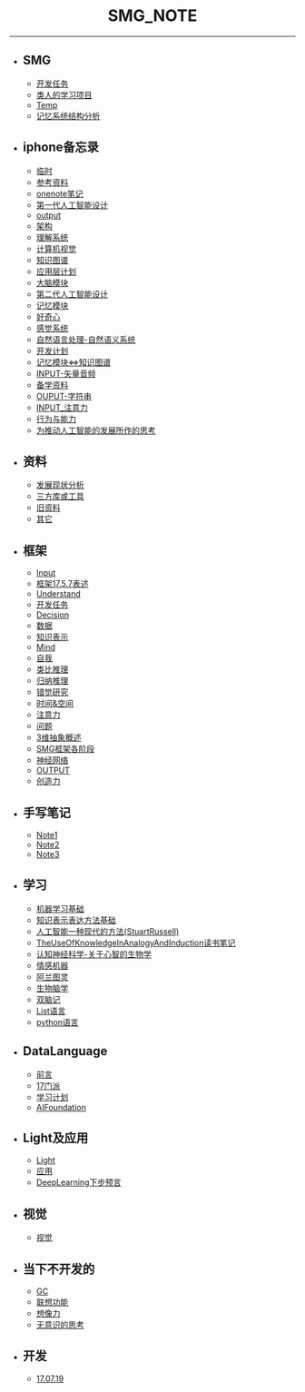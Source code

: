 #  <center>SMG_NOTE</center>
***

- ## SMG  

	* [开发任务](https://github.com/jiaxiaogang/SMG_NOTE/blob/master/SMG/开发任务.md) 
	* [类人的学习项目](https://github.com/jiaxiaogang/SMG_NOTE/blob/master/SMG/类人的学习项目.md)
	* [Temp](https://github.com/jiaxiaogang/SMG_NOTE/blob/master/SMG/Temp.md)
	* [记忆系统结构分析](https://github.com/jiaxiaogang/SMG_NOTE/blob/master/SMG/记忆系统结构分析.md)

- ## iphone备忘录

	* [临时](https://github.com/jiaxiaogang/SMG_NOTE/blob/master/iphone备忘录/临时.md)
	* [参考资料](https://github.com/jiaxiaogang/SMG_NOTE/blob/master/iphone备忘录/参考资料.md)
	* [onenote笔记](https://github.com/jiaxiaogang/SMG_NOTE/blob/master/iphone备忘录/onenote笔记.md)
	* [第一代人工智能设计](https://github.com/jiaxiaogang/SMG_NOTE/blob/master/iphone备忘录/第一代人工智能设计.md)
	* [output](https://github.com/jiaxiaogang/SMG_NOTE/blob/master/iphone备忘录/output.md)
	* [架构](https://github.com/jiaxiaogang/SMG_NOTE/blob/master/iphone备忘录/架构.md)
	* [理解系统](https://github.com/jiaxiaogang/SMG_NOTE/blob/master/iphone备忘录/理解系统.md)
	* [计算机视觉](https://github.com/jiaxiaogang/SMG_NOTE/blob/master/iphone备忘录/计算机视觉.md)
	* [知识图谱](https://github.com/jiaxiaogang/SMG_NOTE/blob/master/iphone备忘录/知识图谱.md)
	* [应用层计划](https://github.com/jiaxiaogang/SMG_NOTE/blob/master/iphone备忘录/应用层计划.md)
	* [大脑模块](https://github.com/jiaxiaogang/SMG_NOTE/blob/master/iphone备忘录/大脑模块.md)
	* [第二代人工智能设计](https://github.com/jiaxiaogang/SMG_NOTE/blob/master/iphone备忘录/第二代人工智能设计.md)
	* [记忆模块](https://github.com/jiaxiaogang/SMG_NOTE/blob/master/iphone备忘录/记忆模块.md)
	* [好奇心](https://github.com/jiaxiaogang/SMG_NOTE/blob/master/iphone备忘录/好奇心.md)
	* [感觉系统](https://github.com/jiaxiaogang/SMG_NOTE/blob/master/iphone备忘录/感觉系统.md)
	* [自然语言处理-自然语义系统](https://github.com/jiaxiaogang/SMG_NOTE/blob/master/iphone备忘录/自然语言处理-自然语义系统.md)
	* [开发计划](https://github.com/jiaxiaogang/SMG_NOTE/blob/master/iphone备忘录/开发计划.md)
	* [记忆模块<=>知识图谱](https://github.com/jiaxiaogang/SMG_NOTE/blob/master/iphone备忘录/记忆模块<=>知识图谱.md)
	* [INPUT-矢量音频](https://github.com/jiaxiaogang/SMG_NOTE/blob/master/iphone备忘录/INPUT-矢量音频.md)
	* [备学资料](https://github.com/jiaxiaogang/SMG_NOTE/blob/master/iphone备忘录/备学资料.md)
	* [OUPUT-字符串](https://github.com/jiaxiaogang/SMG_NOTE/blob/master/iphone备忘录/OUPUT-字符串.md)
	* [INPUT_注意力](https://github.com/jiaxiaogang/SMG_NOTE/blob/master/iphone备忘录/INPUT_注意力.md)
	* [行为与能力](https://github.com/jiaxiaogang/SMG_NOTE/blob/master/iphone备忘录/行为与能力.md)
	* [为推动人工智能的发展所作的思考](https://github.com/jiaxiaogang/SMG_NOTE/blob/master/iphone备忘录/为推动人工智能的发展所作的思考.md)
	
- ## 资料

	* [发展现状分析](https://github.com/jiaxiaogang/SMG_NOTE/blob/master/资料/发展现状分析.md)
	* [三方库或工具](https://github.com/jiaxiaogang/SMG_NOTE/blob/master/资料/三方库或工具.md)
	* [旧资料](https://github.com/jiaxiaogang/SMG_NOTE/blob/master/资料/旧资料.md)
	* [其它](https://github.com/jiaxiaogang/SMG_NOTE/blob/master/资料/其它.md)
	
- ## 框架

	* [Input](https://github.com/jiaxiaogang/SMG_NOTE/blob/master/框架/Input.md)
	* [框架17.5.7表述](https://github.com/jiaxiaogang/SMG_NOTE/blob/master/框架/框架17.5.7表述.md)
	* [Understand](https://github.com/jiaxiaogang/SMG_NOTE/blob/master/框架/Understand.md)
	* [开发任务](https://github.com/jiaxiaogang/SMG_NOTE/blob/master/框架/开发任务.md)
	* [Decision](https://github.com/jiaxiaogang/SMG_NOTE/blob/master/框架/Decision.md)
	* [数据](https://github.com/jiaxiaogang/SMG_NOTE/blob/master/框架/数据.md)
	* [知识表示](https://github.com/jiaxiaogang/SMG_NOTE/blob/master/框架/知识表示.md)
	* [Mind](https://github.com/jiaxiaogang/SMG_NOTE/blob/master/框架/Mind.md)
	* [自我](https://github.com/jiaxiaogang/SMG_NOTE/blob/master/框架/自我.md)
	* [类比推理](https://github.com/jiaxiaogang/SMG_NOTE/blob/master/框架/类比推理.md)
	* [归纳推理](https://github.com/jiaxiaogang/SMG_NOTE/blob/master/框架/归纳推理.md)
	* [错觉研究](https://github.com/jiaxiaogang/SMG_NOTE/blob/master/框架/错觉研究.md)
	* [时间&空间](https://github.com/jiaxiaogang/SMG_NOTE/blob/master/框架/时间&空间.md)
	* [注意力](https://github.com/jiaxiaogang/SMG_NOTE/blob/master/框架/注意力.md)
	* [问题](https://github.com/jiaxiaogang/SMG_NOTE/blob/master/框架/问题.md)
	* [3维抽象概述](https://github.com/jiaxiaogang/SMG_NOTE/blob/master/框架/3维抽象概述.md)
	* [SMG框架各阶段](https://github.com/jiaxiaogang/SMG_NOTE/blob/master/框架/SMG框架各阶段.md)
	* [神经网络](https://github.com/jiaxiaogang/SMG_NOTE/blob/master/框架/神经网络.md)
	* [OUTPUT](https://github.com/jiaxiaogang/SMG_NOTE/blob/master/框架/OUTPUT.md)
	* [创造力](https://github.com/jiaxiaogang/SMG_NOTE/blob/master/框架/创造力.md)

- ## 手写笔记

	* [Note1](https://github.com/jiaxiaogang/SMG_NOTE/blob/master/手写笔记/Note1.md)
	* [Note2](https://github.com/jiaxiaogang/SMG_NOTE/blob/master/手写笔记/Note2.md)
	* [Note3](https://github.com/jiaxiaogang/SMG_NOTE/blob/master/手写笔记/Note3.md)

- ## 学习

	* [机器学习基础](https://github.com/jiaxiaogang/SMG_NOTE/blob/master/学习/机器学习基础.md)
	* [知识表示表达方法基础](https://github.com/jiaxiaogang/SMG_NOTE/blob/master/学习/知识表示表达方法基础.md)
	* [人工智能一种现代的方法(StuartRussell)](https://github.com/jiaxiaogang/SMG_NOTE/blob/master/学习/人工智能一种现代的方法(StuartRussell).md)
	* [TheUseOfKnowledgeInAnalogyAndInduction读书笔记](https://github.com/jiaxiaogang/SMG_NOTE/blob/master/学习/TheUseOfKnowledgeInAnalogyAndInduction读书笔记.md)
	* [认知神经科学-关于心智的生物学](https://github.com/jiaxiaogang/SMG_NOTE/blob/master/学习/认知神经科学-关于心智的生物学.md)
	* [情感机器](https://github.com/jiaxiaogang/SMG_NOTE/blob/master/学习/情感机器.md)
	* [阿兰图灵](https://github.com/jiaxiaogang/SMG_NOTE/blob/master/学习/阿兰图灵.md)
	* [生物脑学](https://github.com/jiaxiaogang/SMG_NOTE/blob/master/学习/生物脑学.md)
	* [双脑记](https://github.com/jiaxiaogang/SMG_NOTE/blob/master/学习/双脑记.md)
	* [List语言](https://github.com/jiaxiaogang/SMG_NOTE/blob/master/学习/List语言.md)
	* [python语言](https://github.com/jiaxiaogang/SMG_NOTE/blob/master/学习/python语言.md)

- ## DataLanguage

	* [前言](https://github.com/jiaxiaogang/SMG_NOTE/blob/master/DataLanguage/前言.md)
	* [17门派](https://github.com/jiaxiaogang/SMG_NOTE/blob/master/DataLanguage/17门派.md)
	* [学习计划](https://github.com/jiaxiaogang/SMG_NOTE/blob/master/DataLanguage/学习计划.md)
	* [AIFoundation](https://github.com/jiaxiaogang/SMG_NOTE/blob/master/DataLanguage/AIFoundation.md)

- ## Light及应用

	* [Light](https://github.com/jiaxiaogang/SMG_NOTE/blob/master/Light及应用/Light.md)
	* [应用](https://github.com/jiaxiaogang/SMG_NOTE/blob/master/Light及应用/应用.md)
	* [DeepLearning下步预言](https://github.com/jiaxiaogang/SMG_NOTE/blob/master/Light及应用/DeepLearning下步预言.md)

- ## 视觉

	* [视觉](https://github.com/jiaxiaogang/SMG_NOTE/blob/master/视觉/视觉.md)

- ## 当下不开发的

	* [GC](https://github.com/jiaxiaogang/SMG_NOTE/blob/master/当下不开发的/GC.md)
	* [联想功能](https://github.com/jiaxiaogang/SMG_NOTE/blob/master/当下不开发的/联想功能.md)
	* [想像力](https://github.com/jiaxiaogang/SMG_NOTE/blob/master/当下不开发的/想像力.md)
	* [无意识的思考](https://github.com/jiaxiaogang/SMG_NOTE/blob/master/当下不开发的/无意识的思考.md)

- ## 开发

	* [17.07.19](https://github.com/jiaxiaogang/SMG_NOTE/blob/master/开发/17.07.19.md)
